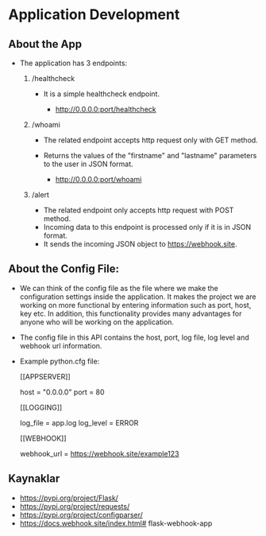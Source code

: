 # Application Development

## About the App
 
- The application has 3 endpoints:

    1. /healthcheck
    
        * It is a simple healthcheck endpoint.

            * http://0.0.0.0:port/healthcheck

    2. /whoami
 
        * The related endpoint accepts http request only with GET method.
        * Returns the values of the "firstname" and "lastname" parameters to the user in JSON format.
        
            * http://0.0.0.0:port/whoami
 
    3. /alert
    
        * The related endpoint only accepts http request with POST method.
        * Incoming data to this endpoint is processed only if it is in JSON format.
        * It sends the incoming JSON object to https://webhook.site.

## About the Config File:

- We can think of the config file as the file where we make the configuration settings inside the application.
  It makes the project we are working on more functional by entering information such as port, host, key etc.
  In addition, this functionality provides many advantages for anyone who will be working on the application.

- The config file in this API contains the host, port, log file, log level and webhook url information.

- Example python.cfg file:

  [[APPSERVER]]
  
  host = "0.0.0.0"
  port = 80
  
  [[LOGGING]]
  
  log_file = app.log
  log_level = ERROR
  
  [[WEBHOOK]]
  
  webhook_url = https://webhook.site/example123
  
## Kaynaklar

- https://pypi.org/project/Flask/
- https://pypi.org/project/requests/
- https://pypi.org/project/configparser/
- https://docs.webhook.site/index.html# flask-webhook-app
